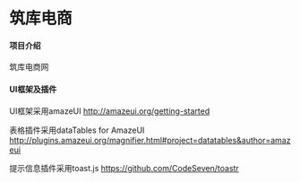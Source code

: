 # 筑库电商

#### 项目介绍
筑库电商网

#### UI框架及插件
UI框架采用amazeUI 
http://amazeui.org/getting-started

表格插件采用dataTables for AmazeUI
http://plugins.amazeui.org/magnifier.html#project=datatables&author=amazeui 

提示信息插件采用toast.js
https://github.com/CodeSeven/toastr